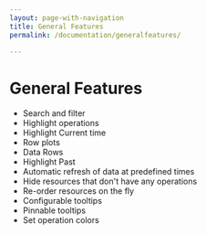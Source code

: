 ```yaml
---
layout: page-with-navigation
title: General Features
permalink: /documentation/generalfeatures/

---
```

# General Features

- Search and filter
- Highlight operations
- Highlight Current time
- Row plots
- Data Rows
- Highlight Past
- Automatic refresh of data at predefined times
- Hide resources that don't have any operations
- Re-order resources on the fly
- Configurable tooltips
- Pinnable tooltips
- Set operation colors
